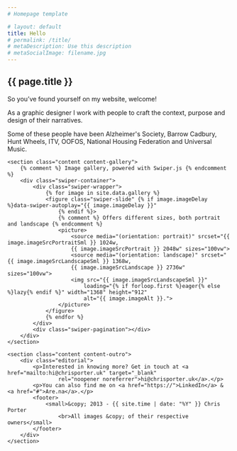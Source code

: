 ```yaml
---
# Homepage template

# layout: default
title: Hello
# permalink: /title/
# metaDescription: Use this description
# metaSocialImage: filename.jpg
---
```


<main id="content">
    <section class="content content-intro">
        <div class="editorial">
            <h1>{{ page.title }}</h1>
            <p>So you’ve found yourself on my website, welcome&excl;</p>
            <p>As a graphic designer I work with people to craft the context, purpose and design of their narratives.
            </p>
            <p>Some of these people have been Alzheimer&apos;s Society, Barrow Cadbury, Hunt
                Wheels, ITV, OOFOS, National Housing Federation and Universal Music.</p>
        </div>
    </section>

    <section class="content content-gallery">
        {% comment %} Image gallery, powered with Swiper.js {% endcomment %}
        <div class="swiper-container">
            <div class="swiper-wrapper">
                {% for image in site.data.gallery %}
                <figure class="swiper-slide" {% if image.imageDelay %}data-swiper-autoplay="{{ image.imageDelay }}"
                    {% endif %}>
                    {% comment %} Offers different sizes, both portrait and landscape {% endcomment %}
                    <picture>
                        <source media="(orientation: portrait)" srcset="{{ image.imageSrcPortraitSml }} 1024w,
                        {{ image.imageSrcPortrait }} 2048w" sizes="100vw">
                        <source media="(orientation: landscape)" srcset="{{ image.imageSrcLandscapeSml }} 1368w,
                        {{ image.imageSrcLandscape }} 2736w" sizes="100vw">
                        <img src="{{ image.imageSrcLandscapeSml }}"
                            loading="{% if forloop.first %}eager{% else %}lazy{% endif %}" width="1368" height="912"
                            alt="{{ image.imageAlt }}.">
                    </picture>
                </figure>
                {% endfor %}
            </div>
            <div class="swiper-pagination"></div>
        </div>
    </section>

    <section class="content content-outro">
        <div class="editorial">
            <p>Interested in knowing more? Get in touch at <a href="mailto:hi@chrisporter.uk" target="_blank"
                    rel="noopener noreferrer">hi@chrisporter.uk</a>.</p>
            <p>You can also find me on <a href="https://">LinkedIn</a> & <a href="#">Are.na</a>.</p>
            <footer>
                <small>&copy; 2013 - {{ site.time | date: "%Y" }} Chris Porter
                    <br>All images &copy; of their respective owners</small>
            </footer>
        </div>
    </section>
</main>
